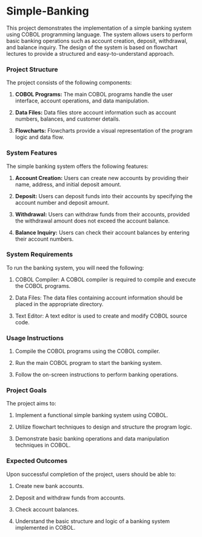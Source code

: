 # Simple-Banking

This project demonstrates the implementation of a simple banking system using COBOL programming language. The system allows users to perform basic banking operations such as account creation, deposit, withdrawal, and balance inquiry. The design of the system is based on flowchart lectures to provide a structured and easy-to-understand approach.

### Project Structure

The project consists of the following components:

1. **COBOL Programs:** The main COBOL programs handle the user interface, account operations, and data manipulation.

2. **Data Files:** Data files store account information such as account numbers, balances, and customer details.

3. **Flowcharts:** Flowcharts provide a visual representation of the program logic and data flow.

### System Features

The simple banking system offers the following features:

1. **Account Creation:** Users can create new accounts by providing their name, address, and initial deposit amount.

2. **Deposit:** Users can deposit funds into their accounts by specifying the account number and deposit amount.

3. **Withdrawal:** Users can withdraw funds from their accounts, provided the withdrawal amount does not exceed the account balance.

4. **Balance Inquiry:** Users can check their account balances by entering their account numbers.

### System Requirements

To run the banking system, you will need the following:

1. COBOL Compiler: A COBOL compiler is required to compile and execute the COBOL programs.

2. Data Files: The data files containing account information should be placed in the appropriate directory.

3. Text Editor: A text editor is used to create and modify COBOL source code.

### Usage Instructions

1. Compile the COBOL programs using the COBOL compiler.

2. Run the main COBOL program to start the banking system.

3. Follow the on-screen instructions to perform banking operations.

### Project Goals

The project aims to:

1. Implement a functional simple banking system using COBOL.

2. Utilize flowchart techniques to design and structure the program logic.

3. Demonstrate basic banking operations and data manipulation techniques in COBOL.

### Expected Outcomes

Upon successful completion of the project, users should be able to:

1. Create new bank accounts.

2. Deposit and withdraw funds from accounts.

3. Check account balances.

4. Understand the basic structure and logic of a banking system implemented in COBOL.
